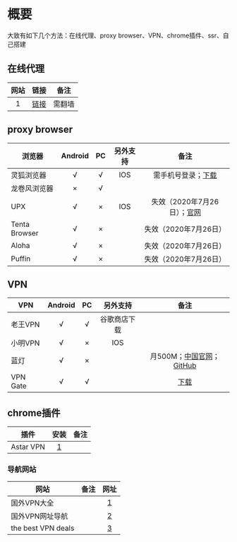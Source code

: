 # 概要
大致有如下几个方法：在线代理、proxy browser、VPN、chrome插件、ssr、自己搭建
## 在线代理
网站|链接|备注
:-:|:-:|:-:
1|[链接](https://via.hypothes.is/)|需翻墙
 

## proxy browser
浏览器       |  Android  | PC    |另外支持|备注
------      |:-----:    |:-----:|:----:|:-----:
灵狐浏览器   |     √     |√      |  IOS     |需手机号登录；[下载](https://ie.linkfoxvpn.com/#/)
龙卷风浏览器 |×          |√      
UPX         |√          |×      |  IOS      |失效（2020年7月26日）；[官网](https://www.upxb.net/)
Tenta Browser|√         |×      |          |失效（2020年7月26日）
Aloha       |√          |×      |           |失效（2020年7月26日）
Puffin      |√          |×      |         |      失效（2020年7月26日）

## VPN  
VPN    |Android| PC |另外支持|备注
-------|:-----:|:---:|:-----:|:------:
老王VPN |√     |√    |        谷歌商店下载
小明VPN |√     |×    | IOS     |
蓝灯    |√     |×    |         |月500M；[中国官网](https://www.getlandeng129.org/)；[GitHub](https://github.com/getlantern/download)
VPN Gate|√     |√    |         |[下载](https://www.vpngate.net/cn/)

## chrome插件
插件    |安装  |备注
---|:---:|:----:
Astar VPN|[1](https://chrome.google.com/webstore/detail/astar-vpn-free-and-fast-v/jajilbjjinjmgcibalaakngmkilboobh?utm_source=chrome-ntp-icon)

### 导航网站
网站               |备注             |网址
--|:--:|:--:
国外VPN大全        |  |[1](https://www.vpnwebsite.net/)
国外VPN网址导航    |  |[2](https://www.bestvpp.com/)
the best VPN deals| |[3](https://thebestvpndeals.com/)
